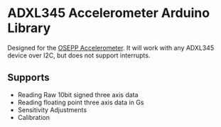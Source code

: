 ADXL345 Accelerometer Arduino Library
============

Designed for the [OSEPP Accelerometer](http://osepp.com/products/sensors-arduino-compatible/osepp-accelerometer-sensor-module/).
It will work with any ADXL345 device over I2C, but does not support interrupts.
## Supports
*  Reading Raw 10bit signed three axis data
*  Reading floating point three axis data in Gs
*  Sensitivity Adjustments
*  Calibration
